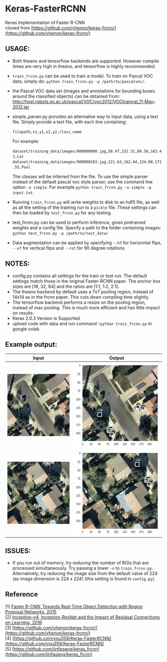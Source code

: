 # Keras-FasterRCNN
Keras implementation of Faster R-CNN<br/>
cloned from [https://github.com/yhenon/keras-frcnn/](https://github.com/yhenon/keras-frcnn/)


## USAGE:
- Both theano and tensorflow backends are supported. However compile times are very high in theano, and tensorflow is highly recommended.
- `train_frcnn.py` can be used to train a model. To train on Pascal VOC data, simply do:
`python train_frcnn.py -p /path/to/pascalvoc/`. 
- the Pascal VOC data set (images and annotations for bounding boxes around the classified objects) can be obtained from: http://host.robots.ox.ac.uk/pascal/VOC/voc2012/VOCtrainval_11-May-2012.tar
- simple_parser.py provides an alternative way to input data, using a text file. Simply provide a text file, with each
line containing:

    `filepath,x1,y1,x2,y2,class_name`

    For example:

    `dataset/training_data/images/000000000.jpg,58.47,152.31,69.58,163.43,Car`</br>
    `dataset/training_data/images/000000103.jpg,221.63,162.44,224.00,171.55,Pool`

    The classes will be inferred from the file. To use the simple parser instead of the default pascal voc style parser,
    use the command line option `-o simple`. For example `python train_frcnn.py -o simple -p input.txt`.

- Running `train_frcnn.py` will write weights to disk to an hdf5 file, as well as all the setting of the training run to a `pickle` file. These
settings can then be loaded by `test_frcnn.py` for any testing.

- test_frcnn.py can be used to perform inference, given pretrained weights and a config file. Specify a path to the folder containing
images:
    `python test_frcnn.py -p /path/to/test_data/`
- Data augmentation can be applied by specifying `--hf` for horizontal flips, `--vf` for vertical flips and `--rot` for 90 degree rotations



## NOTES:
- config.py contains all settings for the train or test run. The default settings match those in the original Faster-RCNN
paper. The anchor box sizes are [16, 32, 64] and the ratios are [1:1, 1:2, 2:1].
- The theano backend by default uses a 7x7 pooling region, instead of 14x14 as in the frcnn paper. This cuts down compiling time slightly.
- The tensorflow backend performs a resize on the pooling region, instead of max pooling. This is much more efficient and has little impact on results.
- Keras 2.0.3 Version is Supported
- upload code with data and run command `!python train_frcnn.py` in google colab

## Example output:

Input             |  Output
:-------------------------:|:-------------------------:
![](images/1.jpg?raw=true "Input")  |  ![](results_imgs/1.png?raw=true "Output")
![](images/2.jpg?raw=true "Input")  |  ![](results_imgs/2.png?raw=true "Output")


## ISSUES:

- If you run out of memory, try reducing the number of ROIs that are processed simultaneously. Try passing a lower `-n` to `train_frcnn.py`. Alternatively, try reducing the image size from the default value of 224 (as image dimension is 224 x 224) (this setting is found in `config.py`).

## Reference
[1] [Faster R-CNN: Towards Real-Time Object Detection with Region Proposal Networks, 2015](https://arxiv.org/pdf/1506.01497.pdf) <br/>
[2] [Inception-v4, Inception-ResNet and the Impact of Residual Connections on Learning, 2016](https://arxiv.org/pdf/1602.07261.pdf) <br/>
[3] [https://github.com/yhenon/keras-frcnn/](https://github.com/yhenon/keras-frcnn/)<br/>
[4] [https://github.com/you359/Keras-FasterRCNN](https://github.com/you359/Keras-FasterRCNN)<br/>
[5] [https://github.com/jinfagang/keras_frcnn](https://github.com/jinfagang/keras_frcnn)
